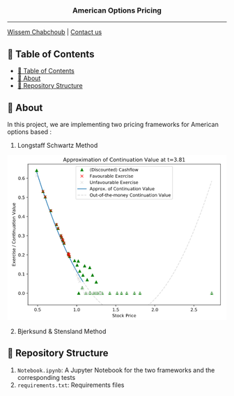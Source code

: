 <h3 align="center">American Options Pricing</h3>

---

[Wissem Chabchoub](https://www.linkedin.com/in/wissem-chabchoub/) | [Contact us](mailto:chb.wissem@gmail.com)

## 📝 Table of Contents

- [📝 Table of Contents](#-table-of-contents)
- [🧐 About <a name = "about"></a>](#-about)
- [🎥 Repository Structure  <a name = "repo-struct"></a>](#-repository-structure)


## 🧐 About <a name = "about"></a>

In this project, we are implementing two pricing frameworks for American options based :
1. Longstaff Schwartz Method

![Alt text](img/choix.PNG?raw=true)

2. Bjerksund & Stensland Method
 
## 🎥 Repository Structure  <a name = "repo-struct"></a>


1. `Notebook.ipynb`: A Jupyter Notebook for the two frameworks and the corresponding tests
2. `requirements.txt`: Requirements files
